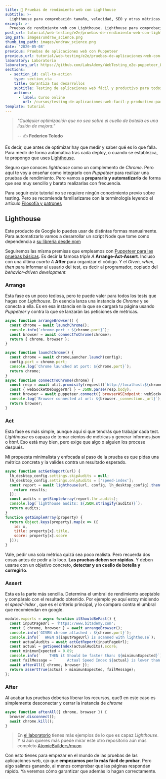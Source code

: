```yaml
---
title: 🚢 Pruebas de rendimiento web con Lighthouse
subtitle: >-
  Lighthouse para comprobación tamaño, velocidad, SEO y otras métricas.
excerpt: >-
  Pruebas de rendimiento web con Lighthouse. Lighthouse para comprobación tamaño, velocidad, SEO y otras métricas.
post_url: tutorial/web-testing/e2e/pruebas-de-rendimiento-web-con-lighthouse
img_path: images/undraw_science.png
thumb_img_path: images/undraw_science.png
date: '2020-05-08'
previous: Pruebas de aplicaciones web con Puppeteer
previous_url: tutorial/web-testing/e2e/pruebas-de-aplicaciones-web-con-puppeteer
laboratory: Laboratorio
laboratory_url: https://github.com/LabsAdemy/WebTesting_e2e-puppeteer_Labs
sections:
  - section_id: call-to-action
    type: section_cta
    title: Garantiza tus desarrollos
    subtitle: Testing de aplicaciones web fácil y productivo para todos.
    actions:
      - label: Curso online
        url: /cursos/testing-de-aplicaciones-web-facil-y-productivo-para-todos/
template: tutorial
---
```


> _"Cualquier optimización que no sea sobre el cuello de botella es una ilusión de mejora."_
>
> -- ✍️ **Federico Toledo**

Es decir, que antes de optimizar hay que medir y saber qué es lo que falla. Para medir de forma automática tras cada deploy, o cuando se establezca, te propongo que uses [Lighthouse](https://github.com/GoogleChrome/lighthouse).

Seguro que conoces _lighthouse_ como un complemento de _Chrome_. Pero aquí te voy a enseñar como integrarlo con _Puppeteer_ para realizar una pruebas de rendimiento. Pero vamos a **prepararlo y automatizarlo** de forma que sea muy sencillo y barato realizarlas con frecuencia.

Para seguir este tutorial no se requiere ningún conocimiento previo sobre testing. Pero se recomienda familiarizarse con la terminología leyendo el artículo [Filosofía y patrones](https://www.bitademy.com/tutorial/web-testing/filosofia-y-patrones)

## Lighthouse

Este producto de Google lo puedes usar de distintas formas manualmente. Para automatizarlo vamos a desarrollar un script Node que tome como dependencia a [su librería desde npm](https://www.npmjs.com/package/lighthouse)

Seguiremos las misma premisas que empleamos con [Puppeteer para las pruebas básicas](tutorial/web-testing/e2e/pruebas-de-aplicaciones-web-con-puppeteer). Es decir la famosa _triple A_ **Arrange-Act-Assert**. Incluso con una última _cuarta A_ **After** para organizar el código. Y el _Given, when, then_ para informar al usuario del test, es decir al programador, copiado del _behavior-driven development._

### Arrange

Esta fase es un poco tediosa, pero te puede valer para todos los tests que hagas con _Lighthouse_. En esencia lanza una instancia de _Chrome_ y se conecta a ella. Es en esa instancia en la que se cargará tu página usando _Puppeteer_ y contra la que se lanzarán las peticiones de métricas.

```js
async function arrangeBrowser() {
  const chrome = await launchChrome();
  console.info(`chrome.port : ${chrome.port}`);
  const browser = await connectToChrome(chrome);
  return { chrome, browser };
}

async function launchChrome() {
  const chrome = await chromeLauncher.launch(config);
  config.port = chrome.port;
  console.log(`Chrome launched at port: ${chrome.port}`);
  return chrome;
}
async function connectToChrome(chrome) {
  const resp = await util.promisify(request)(`http://localhost:${chrome.port}/json/version`);
  const { webSocketDebuggerUrl } = JSON.parse(resp.body);
  const browser = await puppeteer.connect({ browserWSEndpoint: webSocketDebuggerUrl });
  console.log(`Browser connected at url: ${browser._connection._url}`);
  return browser;
}
```

### Act

Esta fase es más simple, aunque aquí si que tendrás que trabajar cada test. _Lighthouse_ es capaza de tomar cientos de métricas y generar informes _json_ o _html_. Eso está muy bien, pero exige que algo o alguien los procese después.

Mi propuesta minimalista y enfocada al paso de la prueba es que pidas una métrica concreta y la valides contra un resultado esperado.

```js
async function actGetReport(url) {
  lh_desktop_config.settings.skipAudits = null;
  lh_desktop_config.settings.onlyAudits = ['speed-index'];
  const report = await lighthouse(url, config, lh_desktop_config).then(results => {
    return results;
  });
  const audits = getSimpleArray(report.lhr.audits);
  console.log(`lighthouse audits: ${JSON.stringify(audits)}`);
  return audits;
}
function getSimpleArray(property) {
  return Object.keys(property).map(x => ({
    id: x,
    title: property[x].title,
    score: property[x].score
  }));
}
```

Vale, pedir una sola métrica quizá sea poco realista. Pero recuerda dos cosas antes de pedir a lo loco. **Las pruebas deben ser rápidas**. Y deben usarse con un objetivo concreto, **detectar y un cuello de botella y corregirlo**.

### Assert

Esta es la parte más sencilla. Determina el umbral de rendimiento aceptable y compáralo con el resultado obtenido. Por ejemplo yo aquí estoy midiendo el _speed-index_ , que es el criterio principal, y lo comparo contra el umbral que recomiendan en google.

```js
module.exports = async function itShouldBeFast() {
  const inputPageUrl = 'https://www.bitademy.com';
  const { chrome, browser } = await arrangeBrowser();
  console.info(`GIVEN chrome attached : ${chrome.port}`);
  console.info(`  WHEN ${inputPageUrl} is scanned with lighthouse`);
  const actualAudits = await actGetReport(inputPageUrl);
  const actual = getSpeedIndex(actualAudits).score;
  const minimunExpected = 0.89;
  console.info(`    THEN it Should be faster than: ${minimunExpected}`);
  const failMessage = `     Actual Speed Index ${actual} is lower than minimum expected ${minimunExpected}`;
  await afterAll({ chrome, browser });
  return assertTrue(actual > minimunExpected, failMessage);
};
```

### After

Al acabar tus pruebas deberías liberar los recursos, que3 en este caso es simplemente desconectar y cerrar la instancia de _chrome_

```js
async function afterAll({ chrome, browser }) {
  browser.disconnect();
  await chrome.kill();
}
```

> En [el laboratorio](https://github.com/LabsAdemy/WebTesting_e2e-puppeteer_Labs) tienes más ejemplos de lo que es capaz _Lighthouse_. Y si aún quieres más puede mirar este otro repositorio aún más completo [AtomicBuilders/muon](https://github.com/AtomicBuilders/muon)

Con esto tienes para empezar en el mundo de las pruebas de las aplicaciones web, ojo que **empezamos por lo más fácil de probar**. Pero algo salimos ganando, al menos comprobar que las páginas respondan rápido. Ya veremos cómo garantizar que además lo hagan correctamente.
